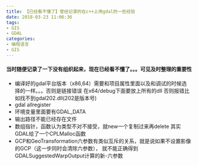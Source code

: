 ```yaml
---
title: 【已经看不懂了】曾经记录的在c++上用gdal的一些经验
date: 2018-03-23 11:06:36
tags: 
- GIS
- GDAL
categories: 
- 编程语言
- GIS
---
```


<!--more-->

#### 当时随便记录了一下没有组织起来，现在已经看不懂了。。。可见及时整理的重要性

 - 编译好的gdal平台版本（x86,64）需要和项目属性里面以及和调试的时候选择的一样。。。否则是链接错误
在x64/debug下面要放上所有的dll 否则报错比如找不到gdal202.dll(202是版本号)
 - gdal allregister
 - 环境变量里面要有GDAL_DATA
 - 输出路径不能已经存在文件
 - 数组指针，函数认为类型不对不接受，就new一个复制过来再delete 其实GDAL给了一个CPLMalloc函数
 - GCP和GeoTransformation六参数有类似互斥的关系，就是说如果不设置影像的GCP（这一步同时会清除六参数），
就不能正确得到GDALSuggestedWarpOutput计算的新-六参数